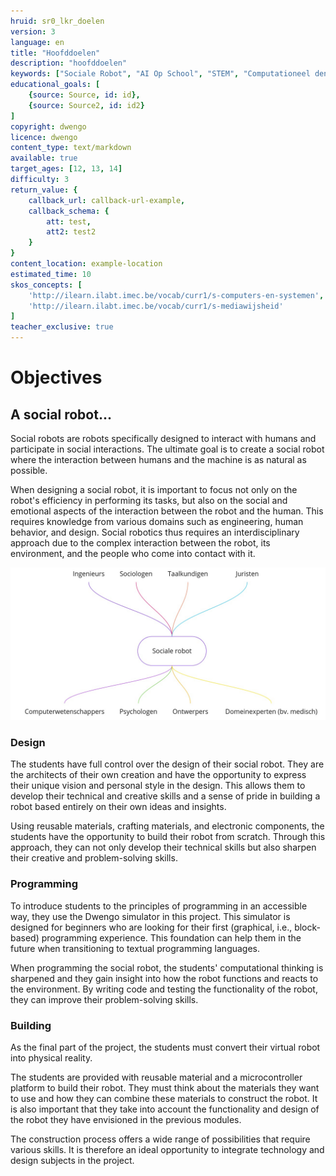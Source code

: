 ```yaml
---
hruid: sr0_lkr_doelen
version: 3
language: en
title: "Hoofddoelen"
description: "hoofddoelen"
keywords: ["Sociale Robot", "AI Op School", "STEM", "Computationeel denken", "Grafisch programmeren"]
educational_goals: [
    {source: Source, id: id}, 
    {source: Source2, id: id2}
]
copyright: dwengo
licence: dwengo
content_type: text/markdown
available: true
target_ages: [12, 13, 14]
difficulty: 3
return_value: {
    callback_url: callback-url-example,
    callback_schema: {
        att: test,
        att2: test2
    }
}
content_location: example-location
estimated_time: 10
skos_concepts: [
    'http://ilearn.ilabt.imec.be/vocab/curr1/s-computers-en-systemen', 
    'http://ilearn.ilabt.imec.be/vocab/curr1/s-mediawijsheid'
]
teacher_exclusive: true
---
```

# Objectives

## A social robot...

Social robots are robots specifically designed to interact with humans and participate in social interactions. The ultimate goal is to create a social robot where the interaction between humans and the machine is as natural as possible.

When designing a social robot, it is important to focus not only on the robot's efficiency in performing its tasks, but also on the social and emotional aspects of the interaction between the robot and the human. This requires knowledge from various domains such as engineering, human behavior, and design. Social robotics thus requires an interdisciplinary approach due to the complex interaction between the robot, its environment, and the people who come into contact with it.

![](embed/sr_interdisciplinair.png "interdisciplinary domain")

### Design

The students have full control over the design of their social robot. They are the architects of their own creation and have the opportunity to express their unique vision and personal style in the design. This allows them to develop their technical and creative skills and a sense of pride in building a robot based entirely on their own ideas and insights.

Using reusable materials, crafting materials, and electronic components, the students have the opportunity to build their robot from scratch. Through this approach, they can not only develop their technical skills but also sharpen their creative and problem-solving skills.

### Programming

To introduce students to the principles of programming in an accessible way, they use the Dwengo simulator in this project. This simulator is designed for beginners who are looking for their first (graphical, i.e., block-based) programming experience. This foundation can help them in the future when transitioning to textual programming languages.

When programming the social robot, the students' computational thinking is sharpened and they gain insight into how the robot functions and reacts to the environment. By writing code and testing the functionality of the robot, they can improve their problem-solving skills.

### Building

As the final part of the project, the students must convert their virtual robot into physical reality.

The students are provided with reusable material and a microcontroller platform to build their robot. They must think about the materials they want to use and how they can combine these materials to construct the robot. It is also important that they take into account the functionality and design of the robot they have envisioned in the previous modules.

The construction process offers a wide range of possibilities that require various skills. It is therefore an ideal opportunity to integrate technology and design subjects in the project.
